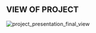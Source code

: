 
## VIEW OF PROJECT ##

![project_presentation_final_view](https://github.com/johnnydldev/deliveryProjectTR/blob/screenshots/screenshots/final_view.png)



